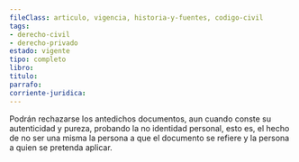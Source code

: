 ```yaml
---
fileClass: articulo, vigencia, historia-y-fuentes, codigo-civil
tags:
- derecho-civil
- derecho-privado
estado: vigente
tipo: completo
libro:
titulo:
parrafo:
corriente-juridica:
---
```

Podrán rechazarse los antedichos documentos, aun cuando conste su autenticidad y pureza, probando la no identidad personal, esto es, el hecho de no ser una misma la persona a que el documento se refiere y la persona a quien se pretenda aplicar.